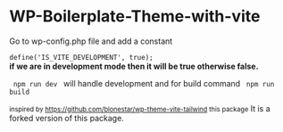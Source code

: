# WP-Boilerplate-Theme-with-vite
Go to wp-config.php file and add a constant <br/>
<code> define('IS_VITE_DEVELOPMENT', true); </code> <br/>
<strong>
  if we are in development mode then it will be true otherwise false.
</strong>

<code> npm run dev </code> will handle development and for build command <code> npm run build </code>

<small> inspired by https://github.com/blonestar/wp-theme-vite-tailwind this package</small>
It is a forked version of this package. 
